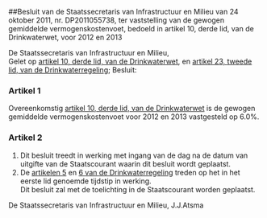 <meta http-equiv='Content-Type' content='text/html; charset=utf-8' />

##Besluit van de Staatssecretaris van Infrastructuur en Milieu van 24 oktober 2011, nr. DP2011055738, ter vaststelling van de gewogen gemiddelde vermogenskostenvoet, bedoeld in artikel 10, derde lid, van de Drinkwaterwet, voor 2012 en 2013

De Staatssecretaris van Infrastructuur en Milieu,  
Gelet op [artikel 10, derde lid, van de Drinkwaterwet](../../../../../../../../../wet/drinkwaterwet/BWBR0026338/README.md), en [artikel 23, tweede lid, van de Drinkwaterregeling](../../../../../../../../../ministeriele-regeling/drinkwaterregeling/BWBR0030152/README.md);
Besluit:    

### Artikel  1  

Overeenkomstig [artikel 10, derde lid, van de Drinkwaterwet](../../../../../../../../../wet/drinkwaterwet/BWBR0026338/README.md) is de gewogen gemiddelde vermogenskostenvoet voor 2012 en 2013 vastgesteld op 6.0%.  

### Artikel  2  

1.  Dit besluit treedt in werking met ingang van de dag na de datum van uitgifte van de Staatscourant waarin dit besluit wordt geplaatst.   
2.  De [artikelen 5](../../../../../../../../../ministeriele-regeling/drinkwaterregeling/BWBR0030152/README.md) en [6 van de Drinkwaterregeling](../../../../../../../../../ministeriele-regeling/drinkwaterregeling/BWBR0030152/README.md) treden op het in het eerste lid genoemde tijdstip in werking.   
Dit besluit zal met de toelichting in de Staatscourant worden geplaatst.  

De 
Staatssecretaris van Infrastructuur en Milieu, 
J.J.Atsma   
